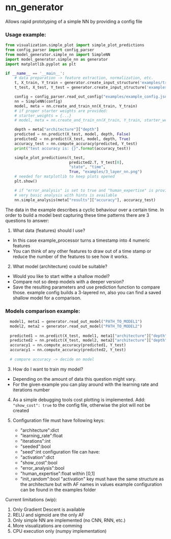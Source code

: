 # nn_generator
Allows rapid prototyping of a simple NN by providing a config file
### Usage example:
```python
from visualization.simple_plot import simple_plot_predictions
from config_parser import config_parser
from model_generator.simple_nn import SimpleNN
import model_generator.simple_nn as generator
import matplotlib.pyplot as plt

if __name__ == '__main__':
    # data preparation -> feature extraction, normalization, etc.
    t, X_train, Y_train = generator.create_input_structure('examples/training_set.csv')
    t_test, X_test, Y_test = generator.create_input_structure('examples/test_set.csv')

    config = config_parser.read_out_config("examples/example_config.json")
    nn = SimpleNN(config)
    model, meta = nn.create_and_train_nn(X_train, Y_train)
    # if proper starter weights are provided:
    # starter_weights = {...}
    # model, meta = nn.create_and_train_nn(X_train, Y_train, starter_weights)

    depth = meta["architecture"]["depth"]
    predicted = nn.predict(X_test, model, depth, False)
    predicted2 = nn.predict(X_test, model, depth, True)
    accuracy_test = nn.compute_accuracy(predicted, Y_test)
    print("test accuracy is: {}".format(accuracy_test))

    simple_plot_predictions(t_test,
                            predicted2.T, Y_test[0],
                            "state", "time",
                            True, "examples/3_layer_nn.png")
    # needed for matplotlib to keep plots opened
    plt.show()

    # if "error_analysis" is set to true and "human_expertise" is provided in the config
    # very basic analysis with hints is available
    nn.simple_analysis(meta["results"]["accuracy"], accuracy_test)

```
The data in the example describes a cyclic behaviour over a certain time.
In order to build a model best capturing these time patterns there are 3 questions
to answer:
1. What data (features) should I use?
  - In this case example_processor turns a timestamp into 4 numeric features
  - You can think of any other features to draw out of a time stamp
  or reduce the number of the features to see how it works.
2. What model (architecture) could be suitable?
  - Would you like to start withe a shallow model?
  - Compare not so deep models with a deeper version?
  - Save the resulting parameters and use prediction function to compare those.
  example config builds a 3-layered nn, also you can find a saved shallow model for a comparison.
### Models comparison example:
```python
  model1, meta1 = generator.read_out_model("PATH_TO_MODEL1")
  model2, meta2 = generator.read_out_model("PATH_TO_MODEL2")
  
  predicted1 = nn.predict(X_test, model1, meta1["architecture"]["depth"], False)
  predicted2 = nn.predict(X_test, model2, meta2["architecture"]["depth"], False)
  accuracy1 = nn.compute_accuracy(predicted1, Y_test)
  accuracy1 = nn.compute_accuracy(predicted2, Y_test)
  
  # compare accuracy -> decide on model
```
3. How do I want to train my model?
  - Depending on the amount of data this question might vary.
  - For the given example you can play around with the learning rate and iterations number

4. As a simple debugging tools cost plotting is implemented. Add: ```"show_cost": true```
to the config file, otherwise the plot will not be created

5. Configuration file must have following keys:
    - "architecture":dict
    - "learning_rate":float
    - "iterations":int
    - "seeded":bool
    - "seed":int
configuration file can have:
    - "activation":dict
    - "show_cost":bool
    - "error_analysis":bool
    - "human_expertise":float within [0,1]
    - "init_random":bool
"activation" key must have the same structure as the architecture but with AF names in values
example configuration can be found in the examples folder

Current limitations (wip):
1. Only Gradient Descent is available
2. RELU and sigmoid are the only AF
4. Only simple NN are implemented (no CNN, RNN, etc.)
5. More visualizations are comming
6. CPU execution only (numpy implementation)

